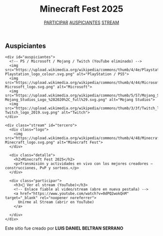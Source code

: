 <!DOCTYPE html>
<html lang="es">
<head>
  <meta charset="utf-8" />
  <meta name="viewport" content="width=device-width,initial-scale=1" />
  <title>Minecraft Fest 2025</title>
  <link rel="stylesheet" href="style.css" />
</head>
<body>
  <header>
    <h1 id="primero">Minecraft Fest 2025</h1>
    <nav>
      <a href="#primero">PARTICIPAR</a>
      <a href="#segundo">AUSPICIANTES</a>
      <a href="#tercero">STREAM</a>
    </nav>
  </header>

  <main id="principal">
    <h2 id="segundo">Auspiciantes</h2>

    <div id="auspiciantes">
      <!-- PS / Microsoft / Mojang / Twitch (YouTube eliminado) -->
      <img src="https://upload.wikimedia.org/wikipedia/commons/thumb/4/4e/Playstation_logo_colour.svg/512px-Playstation_logo_colour.svg.png" alt="PlayStation / PS5">
      <img src="https://upload.wikimedia.org/wikipedia/commons/thumb/4/44/Microsoft_logo.svg/512px-Microsoft_logo.svg.png" alt="Microsoft">
      <img src="https://upload.wikimedia.org/wikipedia/commons/thumb/5/57/Mojang_Studios_Logo_%282020%2C_full%29.svg/512px-Mojang_Studios_Logo_%282020%2C_full%29.svg.png" alt="Mojang Studios">
      <img src="https://upload.wikimedia.org/wikipedia/commons/thumb/3/3f/Twitch_logo_2019.svg/512px-Twitch_logo_2019.svg.png" alt="Twitch">
    </div>

    <div class="stream" id="tercero">
      <div class="logo">
        <img src="https://upload.wikimedia.org/wikipedia/commons/thumb/4/48/Minecraft_logo.svg/512px-Minecraft_logo.svg.png" alt="Minecraft Fest">
      </div>

      <div class="detalle">
        <h2>Minecraft Fest 2025</h2>
        <p>Transmisión y actividades en vivo con los mejores creadores — construcciones, PvP y sorteos.</p>
      </div>

      <div class="participar">
        <h3>🎥 Ver el stream (YouTube)</h3>
        <!-- Enlace fiable al video/stream (abre en nueva pestaña) -->
        <a href="https://www.youtube.com/watch?v=0dPQ2wokQnM" target="_blank" rel="noopener noreferrer">
          Unirme al Stream (abrir en YouTube)
        </a>

      </div>
    </div>
  </main>

  <footer>
    <p>Este sitio fue creado por <strong>LUIS DANIEL BELTRAN SERRANO</strong></p>
  </footer>
</body>
</html>
